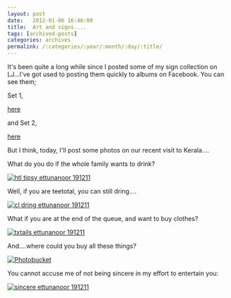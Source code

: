 ```yaml
---
layout: post
date:	2012-01-06 16:46:00
title:  Art and signs....
tags: [archived-posts]
categories: archives
permalink: /:categories/:year/:month/:day/:title/
---
```

It's been quite a long while since I posted some of my sign collection on LJ...I've got used to posting them quickly to albums on Facebook. You can see them;

Set 1,

<a href="http://www.facebook.com/media/set/?set=a.10150163271668878.308416.587058877&type=1"> here </a>

and Set 2,

<a href="http://www.facebook.com/media/set/?set=a.10150346510558878.360304.587058877&type=1"> here </a>

But I think, today, I'll post some photos on our recent visit to Kerala....

What do you do if the whole family wants to drink?

<a href="http://s1142.photobucket.com/albums/n611/allsrtspctrs/?action=view&amp;current=IMG_4132.jpg" target="_blank"><img src="http://i1142.photobucket.com/albums/n611/allsrtspctrs/IMG_4132.jpg" border="0" alt="htl tipsy ettunanoor 191211"></a>


Well, if you are teetotal, you can still dring....

<a href="http://s1142.photobucket.com/albums/n611/allsrtspctrs/?action=view&amp;current=IMG_4149.jpg" target="_blank"><img src="http://i1142.photobucket.com/albums/n611/allsrtspctrs/IMG_4149.jpg" border="0" alt="cl dring ettunanoor 191211"></a>


What if you are at the end of the queue, and want to buy clothes?


<a href="http://s1142.photobucket.com/albums/n611/allsrtspctrs/?action=view&amp;current=IMG_4156.jpg" target="_blank"><img src="http://i1142.photobucket.com/albums/n611/allsrtspctrs/IMG_4156.jpg" border="0" alt="txtails ettunanoor 191211"></a>


And....where could you buy all these things?


<a href="http://s1142.photobucket.com/albums/n611/allsrtspctrs/?action=view&amp;current=IMG_4161.jpg" target="_blank"><img src="http://i1142.photobucket.com/albums/n611/allsrtspctrs/IMG_4161.jpg" border="0" alt="Photobucket"></a>


You cannot accuse me of not being sincere in my effort to entertain you:


<a href="http://s1142.photobucket.com/albums/n611/allsrtspctrs/?action=view&amp;current=IMG_4131.jpg" target="_blank"><img src="http://i1142.photobucket.com/albums/n611/allsrtspctrs/IMG_4131.jpg" border="0" alt="sincere ettunanoor 191211"></a>
